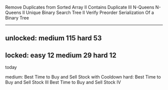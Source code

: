 Remove Duplicates from Sorted Array II
Contains Duplicate III
N-Queens
N-Queens II
Unique Binary Search Tree II
Verify Preorder Serialization Of a Binary Tree

--------------
unlocked:
medium 115
hard   53
----------------
locked:
easy   12
medium 29
hard   12
-----------------
today

medium:
Best Time to Buy and Sell Stock with Cooldown
hard:
Best Time to Buy and Sell Stock III
Best Time to Buy and Sell Stock IV